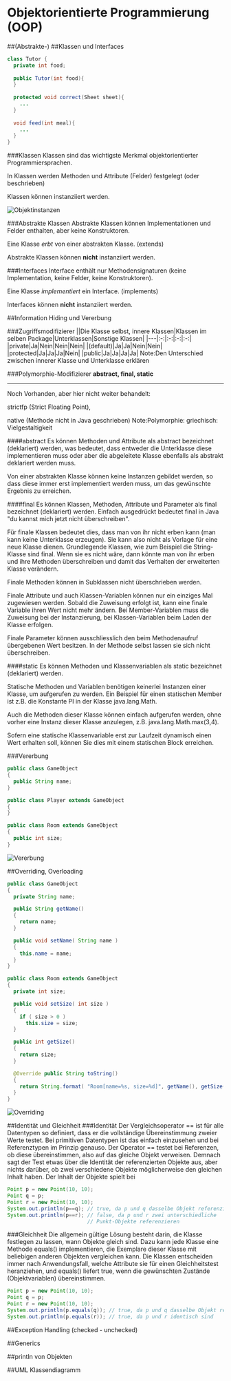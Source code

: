 # Objektorientierte Programmierung (OOP)



##(Abstrakte-)
##Klassen und Interfaces
```java
class Tutor {
  private int food;
  
  public Tutor(int food){
  }
  
  protected void correct(Sheet sheet){
    ...
  }
  
  void feed(int meal){
    ...
  }
}
```



###Klassen
Klassen sind das wichtigste Merkmal objektorientierter Programmiersprachen.

In Klassen werden Methoden und Attribute (Felder) festgelegt (oder beschrieben)

Klassen können instanziiert werden.



![Objektinstanzen](content/images/728px-Autos.png)



###Abstrakte Klassen
Abstrakte Klassen können Implementationen und Felder enthalten, aber keine Konstruktoren.

Eine Klasse *erbt* von einer abstrakten Klasse. (extends)

Abstrakte Klassen können **nicht** instanziiert werden.



###Interfaces
Interface enthält nur Methodensignaturen (keine Implementation, keine Felder, keine Konstruktoren).

Eine Klasse *implementiert* ein Interface. (implements)

Interfaces können **nicht** instanziiert werden.



##Information Hiding und Vererbung



###Zugriffsmodifizierer 
||Die Klasse selbst, innere Klassen|Klassen im selben Package|Unterklassen|Sonstige Klassen|
|---|:-:|:-:|:-:|:-:|
|private|Ja|Nein|Nein|Nein|
|(default)|Ja|Ja|Nein|Nein|
|protected|Ja|Ja|Ja|Nein|
|public|Ja|Ja|Ja|Ja|
Note:Den Unterschied zwischen innerer Klasse und Unterklasse erklären



###Polymorphie-Modifizierer
**abstract, final, static**

---
Noch Vorhanden, aber hier nicht weiter behandelt: 

strictfp (Strict Floating Point), 

native (Methode nicht in Java geschrieben)
Note:Polymorphie: griechisch: Vielgestaltigkeit



####abstract
Es können Methoden und Attribute als abstract bezeichnet (deklariert) werden, was bedeutet, dass entweder die Unterklasse diese implementieren muss oder aber die abgeleitete Klasse ebenfalls als abstrakt deklariert werden muss.

Von einer abstrakten Klasse können keine Instanzen gebildet werden, so dass diese immer erst implementiert werden muss, um das gewünschte Ergebnis zu erreichen.



####final
Es können Klassen, Methoden, Attribute und Parameter als final bezeichnet (deklariert) werden. Einfach ausgedrückt bedeutet final in Java "du kannst mich jetzt nicht überschreiben".

Für finale Klassen bedeutet dies, dass man von ihr nicht erben kann (man kann keine Unterklasse erzeugen). Sie kann also nicht als Vorlage für eine neue Klasse dienen. Grundlegende Klassen, wie zum Beispiel die String-Klasse sind final. Wenn sie es nicht wäre, dann könnte man von ihr erben und ihre Methoden überschreiben und damit das Verhalten der erweiterten Klasse verändern.

Finale Methoden können in Subklassen nicht überschrieben werden.

Finale Attribute und auch Klassen-Variablen können nur ein einziges Mal zugewiesen werden. Sobald die Zuweisung erfolgt ist, kann eine finale Variable ihren Wert nicht mehr ändern. Bei Member-Variablen muss die Zuweisung bei der Instanzierung, bei Klassen-Variablen beim Laden der Klasse erfolgen.

Finale Parameter können ausschliesslich den beim Methodenaufruf übergebenen Wert besitzen. In der Methode selbst lassen sie sich nicht überschreiben.



####static
Es können Methoden und Klassenvariablen als static bezeichnet (deklariert) werden.

Statische Methoden und Variablen benötigen keinerlei Instanzen einer Klasse, um aufgerufen zu werden. Ein Beispiel für einen statischen Member ist z.B. die Konstante PI in der Klasse java.lang.Math.

Auch die Methoden dieser Klasse können einfach aufgerufen werden, ohne vorher eine Instanz dieser Klasse anzulegen, z.B. java.lang.Math.max(3,4).

Sofern eine statische Klassenvariable erst zur Laufzeit dynamisch einen Wert erhalten soll, können Sie dies mit einem statischen Block erreichen.



###Vererbung
```java
public class GameObject
{
  public String name;
}
```
```java
public class Player extends GameObject
{
}
```
```java
public class Room extends GameObject
{
  public int size;
}
```



![Vererbung](content/images/gameobjectplayerroom.gif)



##Overriding, Overloading
```java
public class GameObject
{
  private String name;

  public String getName()
  {
    return name;
  }

  public void setName( String name )
  {
    this.name = name;
  }
}
```
```java
public class Room extends GameObject
{
  private int size;

  public void setSize( int size )
  {
    if ( size > 0 )
      this.size = size;
  }

  public int getSize()
  {
    return size;
  }

  @Override public String toString()
  {
    return String.format( "Room[name=%s, size=%d]", getName(), getSize() );
  }
}
```



![Overriding](content/images/kleinroomgameobjecttostring.gif)



##Identität und Gleichheit
###Identität
Der Vergleichsoperator ==  ist für alle Datentypen so definiert, dass er die vollständige Übereinstimmung zweier Werte testet. Bei primitiven Datentypen ist das einfach einzusehen und bei Referenztypen im Prinzip genauso. Der Operator ==  testet bei Referenzen, ob diese übereinstimmen, also auf das gleiche Objekt verweisen. Demnach sagt der Test etwas über die Identität der referenzierten Objekte aus, aber nichts darüber, ob zwei verschiedene Objekte möglicherweise den gleichen Inhalt haben. Der Inhalt der Objekte spielt bei 



```java
Point p = new Point(10, 10);
Point q = p;
Point r = new Point(10, 10);
System.out.println(p==q); // true, da p und q dasselbe Objekt referenzieren
System.out.println(p==r); // false, da p und r zwei unterschiedliche
                          // Punkt-Objekte referenzieren
```



###Gleichheit
Die allgemein gültige Lösung besteht darin, die Klasse festlegen zu lassen, wann Objekte gleich sind. Dazu kann jede Klasse eine Methode equals() implementieren, die Exemplare dieser Klasse mit beliebigen anderen Objekten vergleichen kann. Die Klassen entscheiden immer nach Anwendungsfall, welche Attribute sie für einen Gleichheitstest heranziehen, und equals()  liefert true, wenn die gewünschten Zustände (Objektvariablen) übereinstimmen.



```java
Point p = new Point(10, 10);
Point q = p;
Point r = new Point(10, 10);
System.out.println(p.equals(q)); // true, da p und q dasselbe Objekt referenzieren
System.out.println(p.equals(r)); // true, da p und r identisch sind
```



##Exception Handling (checked - unchecked)



##Generics



##println von Objekten



##UML Klassendiagramm

